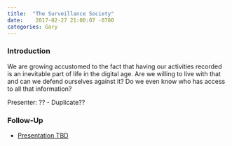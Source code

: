 ```yaml
---
title:  "The Surveillance Society"
date:    2017-02-27 21:00:07 -0700
categories: Gary
---
```


### Introduction

We are growing accustomed to the fact that having our activities recorded is an inevitable part of life in the digital age. Are we willing to live with that and can we defend ourselves against it? Do we even know who has access to all that information?

Presenter: ?? - Duplicate??

### Follow-Up

* [Presentation TBD](/assets/present/tbd.pdf) 

